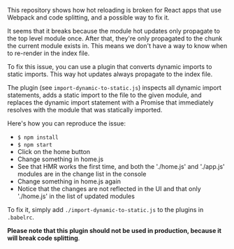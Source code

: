 This repository shows how hot reloading is broken for React apps that use Webpack and code splitting, and a possible way to fix it.

It seems that it breaks because the module hot updates only propagate to the top level module once. After that, they're only propagated to the chunk the current module exists in. This means we don't have a way to know when to re-render in the index file.

To fix this issue, you can use a plugin that converts dynamic imports to static imports. This way hot updates always propagate to the index file.

The plugin (see `import-dynamic-to-static.js`) inspects all dynamic import statements, adds a static import to the file to the given module, and replaces the dynamic import statement with a Promise that immediately resolves with the module that was statically imported.

Here's how you can reproduce the issue:

- `$ npm install`
- `$ npm start`
- Click on the home button
- Change something in home.js
- See that HMR works the first time, and both the './home.js' and './app.js' modules are in the change list in the console
- Change something in home.js again
- Notice that the changes are not reflected in the UI and that only './home.js' in the list of updated modules

To fix it, simply add `./import-dynamic-to-static.js` to the plugins in `.babelrc`.

__Please note that this plugin should not be used in production, because it will break code splitting__.
